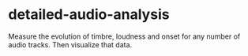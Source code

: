 # detailed-audio-analysis
Measure the evolution of timbre, loudness and onset for any number of audio tracks. Then visualize that data.
